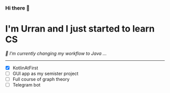 ### Hi there 👋
# I'm Urran and I just started to learn CS
*🔭 I’m currently changing my workflow to Java ...*
___
- [x] KotlinAtFirst
- [ ] GUI app as my semister project
- [ ] Full course of graph theory
- [ ] Telegram bot

<!--
**UrranQx/UrranQx** is a ✨ _special_ ✨ repository because its `README.md` (this file) appears on your GitHub profile.

Here are some ideas to get you started:

- 🔭 I’m currently working on ...
- 🌱 I’m currently learning ...
- 👯 I’m looking to collaborate on ...
- 🤔 I’m looking for help with ...
- 💬 Ask me about ...
- 📫 How to reach me: ...
- 😄 Pronouns: ...
- ⚡ Fun fact: ...
-->
